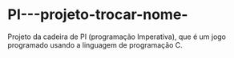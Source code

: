# PI---projeto-trocar-nome-
Projeto da cadeira de PI (programação Imperativa), que é um jogo programado usando a linguagem de programação C.
